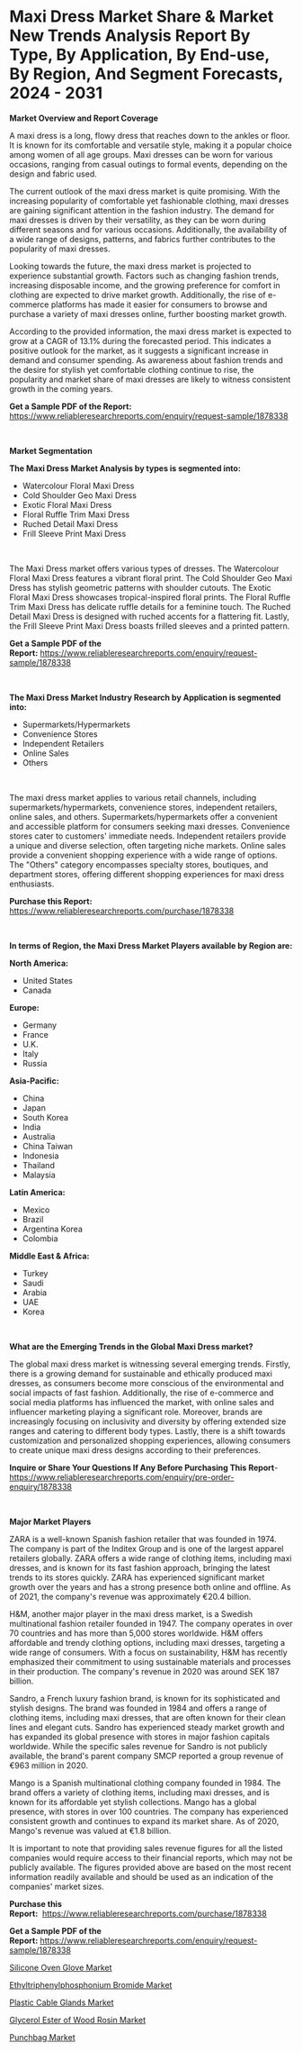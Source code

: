 <p><h1>Maxi Dress Market Share & Market New Trends Analysis Report By Type, By Application, By End-use, By Region, And Segment Forecasts, 2024 - 2031</h1></p><p><strong>Market Overview and Report Coverage</strong></p>
<p><p>A maxi dress is a long, flowy dress that reaches down to the ankles or floor. It is known for its comfortable and versatile style, making it a popular choice among women of all age groups. Maxi dresses can be worn for various occasions, ranging from casual outings to formal events, depending on the design and fabric used.</p><p>The current outlook of the maxi dress market is quite promising. With the increasing popularity of comfortable yet fashionable clothing, maxi dresses are gaining significant attention in the fashion industry. The demand for maxi dresses is driven by their versatility, as they can be worn during different seasons and for various occasions. Additionally, the availability of a wide range of designs, patterns, and fabrics further contributes to the popularity of maxi dresses.</p><p>Looking towards the future, the maxi dress market is projected to experience substantial growth. Factors such as changing fashion trends, increasing disposable income, and the growing preference for comfort in clothing are expected to drive market growth. Additionally, the rise of e-commerce platforms has made it easier for consumers to browse and purchase a variety of maxi dresses online, further boosting market growth.</p><p>According to the provided information, the maxi dress market is expected to grow at a CAGR of 13.1% during the forecasted period. This indicates a positive outlook for the market, as it suggests a significant increase in demand and consumer spending. As awareness about fashion trends and the desire for stylish yet comfortable clothing continue to rise, the popularity and market share of maxi dresses are likely to witness consistent growth in the coming years.</p></p>
<p><strong>Get a Sample PDF of the Report:</strong> <a href="https://www.reliableresearchreports.com/enquiry/request-sample/1878338">https://www.reliableresearchreports.com/enquiry/request-sample/1878338</a></p>
<p>&nbsp;</p>
<p><strong>Market Segmentation</strong></p>
<p><strong>The Maxi Dress Market Analysis by types is segmented into:</strong></p>
<p><ul><li>Watercolour Floral Maxi Dress</li><li>Cold Shoulder Geo Maxi Dress</li><li>Exotic Floral Maxi Dress</li><li>Floral Ruffle Trim Maxi Dress</li><li>Ruched Detail Maxi Dress</li><li>Frill Sleeve Print Maxi Dress</li></ul></p>
<p>&nbsp;</p>
<p><p>The Maxi Dress market offers various types of dresses. The Watercolour Floral Maxi Dress features a vibrant floral print. The Cold Shoulder Geo Maxi Dress has stylish geometric patterns with shoulder cutouts. The Exotic Floral Maxi Dress showcases tropical-inspired floral prints. The Floral Ruffle Trim Maxi Dress has delicate ruffle details for a feminine touch. The Ruched Detail Maxi Dress is designed with ruched accents for a flattering fit. Lastly, the Frill Sleeve Print Maxi Dress boasts frilled sleeves and a printed pattern.</p></p>
<p><strong>Get a Sample PDF of the Report:</strong>&nbsp;<a href="https://www.reliableresearchreports.com/enquiry/request-sample/1878338">https://www.reliableresearchreports.com/enquiry/request-sample/1878338</a></p>
<p>&nbsp;</p>
<p><strong>The Maxi Dress Market Industry Research by Application is segmented into:</strong></p>
<p><ul><li>Supermarkets/Hypermarkets</li><li>Convenience Stores</li><li>Independent Retailers</li><li>Online Sales</li><li>Others</li></ul></p>
<p>&nbsp;</p>
<p><p>The maxi dress market applies to various retail channels, including supermarkets/hypermarkets, convenience stores, independent retailers, online sales, and others. Supermarkets/hypermarkets offer a convenient and accessible platform for consumers seeking maxi dresses. Convenience stores cater to customers' immediate needs. Independent retailers provide a unique and diverse selection, often targeting niche markets. Online sales provide a convenient shopping experience with a wide range of options. The "Others" category encompasses specialty stores, boutiques, and department stores, offering different shopping experiences for maxi dress enthusiasts.</p></p>
<p><strong>Purchase this Report:</strong>&nbsp; <a href="https://www.reliableresearchreports.com/purchase/1878338">https://www.reliableresearchreports.com/purchase/1878338</a></p>
<p>&nbsp;</p>
<p><strong>In terms of Region, the Maxi Dress Market Players available by Region are:</strong></p>
<p>
    <p> <strong> North America: </strong>
        <ul>
            <li>United States</li>
            <li>Canada</li>
        </ul>
        </p> 
    <p> <strong> Europe: </strong>
        <ul>
            <li>Germany</li>
            <li>France</li>
            <li>U.K.</li>
            <li>Italy</li>
            <li>Russia</li>
        </ul>
        </p> 
    <p> <strong> Asia-Pacific: </strong>
        <ul>
            <li>China</li>
            <li>Japan</li>
            <li>South Korea</li>
            <li>India</li>
            <li>Australia</li>
            <li>China Taiwan</li>
            <li>Indonesia</li>
            <li>Thailand</li>
            <li>Malaysia</li>
        </ul>
        </p> 
    <p> <strong> Latin America: </strong>
        <ul>
            <li>Mexico</li>
            <li>Brazil</li>
            <li>Argentina Korea</li>
            <li>Colombia</li>
        </ul>
        </p> 
    <p> <strong> Middle East & Africa: </strong>
        <ul>
            <li>Turkey</li>
            <li>Saudi</li>
            <li>Arabia</li>
            <li>UAE</li>
            <li>Korea</li>
        </ul>
    </p>
    </p>
<p>&nbsp;</p>
<p><strong>What are the Emerging Trends in the Global Maxi Dress market?</strong></p>
<p><p>The global maxi dress market is witnessing several emerging trends. Firstly, there is a growing demand for sustainable and ethically produced maxi dresses, as consumers become more conscious of the environmental and social impacts of fast fashion. Additionally, the rise of e-commerce and social media platforms has influenced the market, with online sales and influencer marketing playing a significant role. Moreover, brands are increasingly focusing on inclusivity and diversity by offering extended size ranges and catering to different body types. Lastly, there is a shift towards customization and personalized shopping experiences, allowing consumers to create unique maxi dress designs according to their preferences.</p></p>
<p><strong>Inquire or Share Your Questions If Any Before Purchasing This Report</strong>- <a href="https://www.reliableresearchreports.com/enquiry/pre-order-enquiry/1878338">https://www.reliableresearchreports.com/enquiry/pre-order-enquiry/1878338</a></p>
<p>&nbsp;</p>
<p><strong>Major Market Players</strong></p>
<p><p>ZARA is a well-known Spanish fashion retailer that was founded in 1974. The company is part of the Inditex Group and is one of the largest apparel retailers globally. ZARA offers a wide range of clothing items, including maxi dresses, and is known for its fast fashion approach, bringing the latest trends to its stores quickly. ZARA has experienced significant market growth over the years and has a strong presence both online and offline. As of 2021, the company's revenue was approximately €20.4 billion.</p><p>H&M, another major player in the maxi dress market, is a Swedish multinational fashion retailer founded in 1947. The company operates in over 70 countries and has more than 5,000 stores worldwide. H&M offers affordable and trendy clothing options, including maxi dresses, targeting a wide range of consumers. With a focus on sustainability, H&M has recently emphasized their commitment to using sustainable materials and processes in their production. The company's revenue in 2020 was around SEK 187 billion.</p><p>Sandro, a French luxury fashion brand, is known for its sophisticated and stylish designs. The brand was founded in 1984 and offers a range of clothing items, including maxi dresses, that are often known for their clean lines and elegant cuts. Sandro has experienced steady market growth and has expanded its global presence with stores in major fashion capitals worldwide. While the specific sales revenue for Sandro is not publicly available, the brand's parent company SMCP reported a group revenue of €963 million in 2020.</p><p>Mango is a Spanish multinational clothing company founded in 1984. The brand offers a variety of clothing items, including maxi dresses, and is known for its affordable yet stylish collections. Mango has a global presence, with stores in over 100 countries. The company has experienced consistent growth and continues to expand its market share. As of 2020, Mango's revenue was valued at €1.8 billion.</p><p>It is important to note that providing sales revenue figures for all the listed companies would require access to their financial reports, which may not be publicly available. The figures provided above are based on the most recent information readily available and should be used as an indication of the companies' market sizes.</p></p>
<p><strong>Purchase this Report:</strong>&nbsp;&nbsp;<a href="https://www.reliableresearchreports.com/purchase/1878338">https://www.reliableresearchreports.com/purchase/1878338</a></p>
<p></p>
<p><strong>Get a Sample PDF of the Report:</strong>&nbsp;<a href="https://www.reliableresearchreports.com/enquiry/request-sample/1878338">https://www.reliableresearchreports.com/enquiry/request-sample/1878338</a></p>
<p><p><a href="https://github.com/luckyshygirl/Market-Research-Report-List-2/blob/main/silicone-oven-glove-market.md">Silicone Oven Glove Market</a></p><p><a href="https://www.linkedin.com/pulse/ethyltriphenylphosphonium-bromide-market-research-report-0qtgf/">Ethyltriphenylphosphonium Bromide Market</a></p><p><a href="https://www.linkedin.com/pulse/plastic-cable-glands-market-size-share-global-analysis-report-npajc/">Plastic Cable Glands Market</a></p><p><a href="https://www.linkedin.com/pulse/decoding-glycerol-ester-wood-rosin-market-deep-dive-latest-fnwdf/">Glycerol Ester of Wood Rosin Market</a></p><p><a href="https://github.com/gdfhhhj/Market-Research-Report-List-2/blob/main/punchbag-market.md">Punchbag Market</a></p></p>